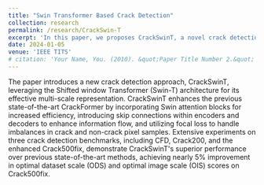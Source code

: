 ```yaml
---
title: "Swin Transformer Based Crack Detection"
collection: research
permalink: /research/CrackSwin-T
excerpt: 'In this paper, we proposes CrackSwinT, a novel crack detection approach, which employs the Shifted window Transformer (Swin-T) architecture, integrating Swin attention blocks and skip connections within encoders and decoders for enhanced efficiency and stability.'
date: 2024-01-05
venue: 'IEEE TITS'
# citation: 'Your Name, You. (2010). &quot;Paper Title Number 2.&quot; <i>Journal 1</i>. 1(2).'
---
```


<style>

/* Style the counter cards */
.card {
<!--   box-shadow: 0 4px 8px 0 rgba(0, 0, 0, 0.2); /* this adds the "card" effect */ -->
  padding: 16px;
<!--   text-align: center; -->
<!--   background-color: #f1f1f1; -->
}

a:link {
  text-decoration: none;
}
</style>

The paper introduces a new crack detection approach, CrackSwinT, leveraging the Shifted window Transformer (Swin-T) architecture for its effective multi-scale representation. CrackSwinT enhances the previous state-of-the-art CrackFormer by incorporating Swin attention blocks for increased efficiency, introducing skip connections within encoders and decoders to enhance information flow, and utilizing focal loss to handle imbalances in crack and non-crack pixel samples. Extensive experiments on three crack detection benchmarks, including CFD, Crack200, and the enhanced Crack500fix, demonstrate CrackSwinT's superior performance over previous state-of-the-art methods, achieving nearly 5% improvement in optimal dataset scale (ODS) and optimal image scale (OIS) scores on Crack500fix.